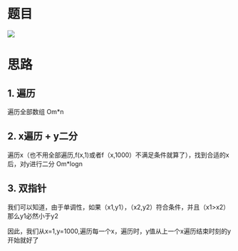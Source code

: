 # 题目

![](pics/230217-1237/img-2023-02-18-11-50-07.png)

# 思路

## 1. 遍历

遍历全部数组
Om*n

## 2. x遍历 + y二分

遍历x（也不用全部遍历,f(x,1)或者f（x,1000）不满足条件就算了），找到合适的x后，对y进行二分
Om*logn

## 3. 双指针

我们可以知道，由于单调性，如果（x1,y1），（x2,y2）符合条件，并且（x1>x2）那么y1必然小于y2

因此，我们从x=1,y=1000,遍历每一个x，遍历时，y值从上一个x遍历结束时刻的y开始就好了